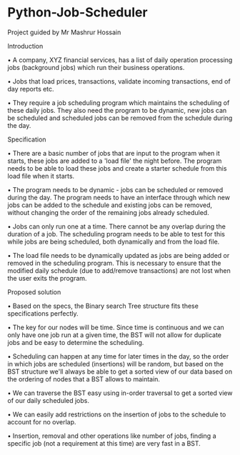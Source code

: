 # Python-Job-Scheduler

Project guided by Mr Mashrur Hossain

Introduction 

•	A company, XYZ financial services, has a list of daily operation processing jobs (background jobs) which run their business operations.

•	Jobs that load prices, transactions, validate incoming transactions, end of day reports etc.

•	They require a job scheduling program which maintains the scheduling of these daily jobs. They also need the program to be dynamic, new jobs can be scheduled and scheduled jobs can be removed from the schedule during the day.

Specification 

•	There are a basic number of jobs that are input to the program when it starts, these jobs are added to a 'load file' the night before. The program needs to be able to load these jobs and create a starter schedule from this load file when it starts.

•	The program needs to be dynamic - jobs can be scheduled or removed during the day. The program needs to have an interface through which new jobs can be added to the schedule and existing jobs can be removed, without changing the order of the remaining jobs already scheduled.

•	Jobs can only run one at a time. There cannot be any overlap during the duration of a job. The scheduling program needs to be able to test for this while jobs are being scheduled, both dynamically and from the load file.

•	The load file needs to be dynamically updated as jobs are being added or removed in the scheduling program. This is necessary to ensure that the modified daily schedule (due to add/remove transactions) are not lost when the user exits the program.

Proposed solution

•	Based on the specs, the Binary search Tree structure fits these specifications perfectly.

•	The key for our nodes will be time. Since time is continuous and we can only have one job run at a given time, the BST will not allow for duplicate jobs and be easy to determine the scheduling.

•	Scheduling can happen at any time for later times in the day, so the order in which jobs are scheduled (insertions) will be random, but based on the BST structure we'll always be able to get a sorted view of our data based on the ordering of nodes that a BST allows to maintain.

•	We can traverse the BST easy using in-order traversal to get a sorted view of our daily scheduled jobs.

•	We can easily add restrictions on the insertion of jobs to the schedule to account for no overlap.

•	Insertion, removal and other operations like number of jobs, finding a specific job (not a requirement at this time) are very fast in a BST.
